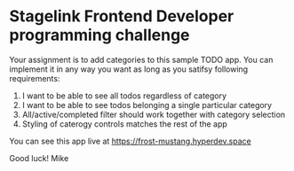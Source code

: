 Stagelink Frontend Developer programming challenge
==================================================

Your assignment is to add categories to this sample TODO app.
You can implement it in any way you want as long as you satifsy following requirements:

1. I want to be able to see all todos regardless of category
2. I want to be able to see todos belonging a single particular category
3. All/active/completed filter should work together with category selection
4. Styling of caterogy controls matches the rest of the app

You can see this app live at https://frost-mustang.hyperdev.space

Good luck!
Mike
